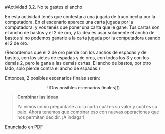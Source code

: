 #Actividad 3.2. No te gastes el ancho

En esta actividad tenés que contestar a una jugada de truco hecha por la computadora. En el escenario aparece una carta jugada por la computadora, y vos tenés que poner una carta que le gane. Tus cartas son el ancho de bastos y el 2 de oro, y la idea es usar solamente el ancho de bastos si no podemos ganarle a la carta jugada por la computadora usando el 2 de oro. 

(Recordemos que el 2 de oro pierde con los anchos de espadas y de bastos, con los sietes de espadas y de oros, con todos los 3 y con los demás 2, pero le gana a las demás cartas. El ancho de bastos, por otro lado, solo pierde contra el ancho de espadas.)

Entonces, 2 posibles escenarios finales serán:

<center>
![Dos posibles escenarios finales]()
</center>

> **Combinar las ideas**
>
> Ya vimos cómo preguntarle a una carta cuál es su valor y cuál es su palo. Ahora tenemos que combinar eso con nuevas operaciones que nos permitan
> decidir. ¡A indagar! 

[Enunciado en PDF][PDF]

[PDF]: https://raw.githubusercontent.com/gobstones/laprogramacionysudidactica2/master/Proyectos/Clase3/3.2.No%20te%20gastes%20el%20ancho/resources/description.pdf "Enunciado de 'No te gastes el ancho' en PDF"
